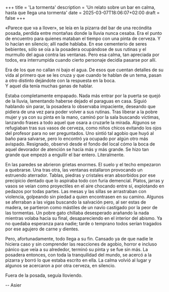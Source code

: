 +++
title = 'La tormenta'
description = 'Un relato sobre un bar en calma, hasta que llega una tormenta'
date = 2025-03-07T18:06:07+02:00
draft = false
+++

«Parece que va a llover», se leía en la pizarra del bar de una recóndita posada, perdida entre montañas donde la lluvia nunca cesaba. Era el punto de encuentro para quienes mataban el tiempo con una pinta de cerveza. Y lo hacían en silencio; allí nadie hablaba. En ese cementerio de seres bebientes, sólo se oía a la posadera ocupándose de sus rutinas y el murmullo del agua contra las ventanas. Pero esa calma, tan apreciada por todos, era interrumpida cuando cierto personaje decidía pasarse por allí.

Era de los que no callan ni bajo el agua. De esos que cuentan detalles de su vida al primero que se les cruza y que cuando te hablan de un tema, pasan a otro distinto dejándote con la respuesta en la boca.  
Y aquel día tenía muchas ganas de hablar.

Estaba completamente empapado. Nada más entrar por la puerta se quejó de la lluvia, lamentando haberse dejado el paraguas en casa. Siguió hablando sin parar, la posadera lo observaba impaciente, deseando que pidiera de una vez para poder volver a sus rutinas. Tras liberar a la pobre mujer y ya con su pinta en la mano, caminó por la sala buscando víctimas, lanzando frases a todo aquel que osara a cruzarle la mirada. Algunos se refugiaban tras sus vasos de cerveza, como niños chicos evitando los ojos del profesor para no ser preguntados. Uno sintió tal agobio que huyó al baño para salvarse, pero lo encontró ya ocupado por algún otro más avispado. Resignado, observó desde el fondo del local cómo la boca de aquel devorador de atención se hacía más y más grande. Se hizo tan grande que empezó a engullir el bar entero. Literalmente.

En las paredes se abrieron grietas enormes. El suelo y el techo empezaron a quebrarse. Una tras otra, las ventanas estallaron provocando un estruendo aterrador. Tablas, piedras y cristales eran absorbidos por ese precipicio dentado que lo aspiraba todo con furia demencial. Platos, jarras y vasos se veían como proyectiles en el aire chocando entre sí, explotando en pedazos por todas partes. Las mesas y las sillas se arrastraban con violencia, golpeando sin piedad a quien encontrasen en su camino. Algunos se aferraban a las vigas buscando la salvación pero, al ser estas de madera, se partieron como mástiles de un navío castigado por la peor de las tormentas. Un pobre gato chillaba desesperado arañando la nada mientras volaba hacia su final, desapareciendo en el interior del abismo. Ya no quedaba esperanza para nadie; tarde o temprano todos serían tragados por ese agujero de carne y dientes.

Pero, afortunadamente, todo llega a su fin. Cansado ya de que nadie le hiciera caso y sin comprender las reacciones de agobio, horror e incluso pánico que veía a su alrededor, terminó su pinta y se fue sin más. La posadera entonces, con toda la tranquilidad del mundo, se acercó a la pizarra y borró lo que estaba escrito en ella. La calma volvió al lugar y algunos se acercaron a por otra cerveza, en silencio.

Fuera de la posada, seguía lloviendo.

--
Asier
